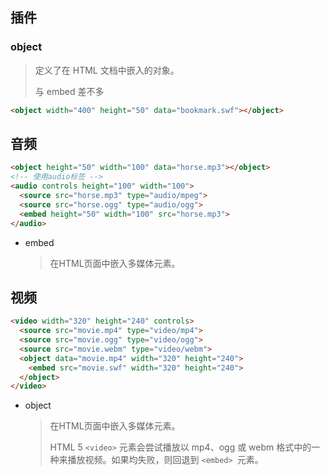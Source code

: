 <!-- 
title: 06-H5媒体
sort: 
--> 

## 插件

### object

> 定义了在 HTML 文档中嵌入的对象。
>
> 与 embed 差不多

```html
<object width="400" height="50" data="bookmark.swf"></object>
```

## 音频

```html
<object height="50" width="100" data="horse.mp3"></object>
<!-- 使用audio标签 -->
<audio controls height="100" width="100">
  <source src="horse.mp3" type="audio/mpeg">
  <source src="horse.ogg" type="audio/ogg">
  <embed height="50" width="100" src="horse.mp3">
</audio>
```

- embed

  > 在HTML页面中嵌入多媒体元素。

## 视频

```html
<video width="320" height="240" controls>
  <source src="movie.mp4" type="video/mp4">
  <source src="movie.ogg" type="video/ogg">
  <source src="movie.webm" type="video/webm">
  <object data="movie.mp4" width="320" height="240">
    <embed src="movie.swf" width="320" height="240">
  </object> 
</video>
```

- object

  > 在HTML页面中嵌入多媒体元素。
  >
  > HTML 5 `<video>` 元素会尝试播放以 mp4、ogg 或 webm 格式中的一种来播放视频。如果均失败，则回退到 `<embed> `元素。